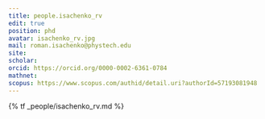 ```yaml
---
title: people.isachenko_rv
edit: true
position: phd
avatar: isachenko_rv.jpg
mail: roman.isachenko@phystech.edu
site:
scholar:
orcid: https://orcid.org/0000-0002-6361-0784
mathnet:
scopus: https://www.scopus.com/authid/detail.uri?authorId=57193081948
---
```


{% tf _people/isachenko_rv.md %}
